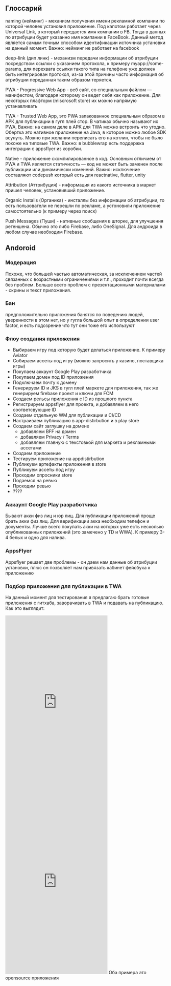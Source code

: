 ## Глоссарий
naming (нейминг) - механизм получения имени рекламной компании по которой человек установил приложение. Под капотом работает через Universal Link, в который передается имя компании в FB. Тогда в данных по атрибуции будет указанно имя компании в FaceBook. Данный метод является самым точным способом идентификации источника установки на данный момент.
Важно: нейминг не работает на facebook

deep-link (дип линк) - механизм передачи информации об атрибуции посредством ссылки с указанием протокола, к примеру myapp://some-params, для перехвата ссылки такого типа на телефоне уже должен быть интегрирован протокол, из-за этой причины часто информация об атрибуции переданная таким образом теряется.

PWA - Progressive Web App - веб сайт, со специальным файлом — манифестом, благодаря которому он ведет себя как приложение. Для некоторых плафторм (miscrosoft store) их можно напрямую устанавливать

TWA - Trusted Web App, это PWA  запакованное специальным образом в APK для публикации в гугл плей стор. В чатиках обычно называют их PWA, 
Важно: на самом деле в APK для TWA можно встроить что угодно. Обертка это нативное приложение на Java, в которое можно любое SDK всунуть. Можно при желании переписать его на котлин, чтобы не было похоже на типовые TWA.
Важно: в bubblewrap есть поддержка интеграции с appsflyer из коробки.

Native - приложение скомпилированное в код. Основным отличием от PWA и TWA является статичность — код не может быть заменен после публикации или динамически измененй.
Важно: исключение составляют codepush который есть для reactnative, flutter, unity

Attribution (Аттрибуция) - информация из какого источника в маркет пришел человек, установивший приложение.

Organic Installs (Органика) - инсталлы без информации об атрибуции, то есть пользователи не перешли по рекламе, а устоновили приложение самостоятельно (к примеру через поиск)

Push Messages (Пуши) - нативные сообщения в шторке, для улучшения ретеншена. Обычно это либо Firebase, либо OneSignal. Для андроида в любом случае необходим Firebase.
## Andoroid
### Модерация
Похоже, что большей частью автоматическая, за исключением частей связанных с возрастными ограничениями и т.п., проходит почти всегда без проблем.
Больше всего проблем с презентационными материалами - скрины и текст приложения.

### Бан
предположительно приложения банятся по поведению людей, уверенности в этом нет, но у гугла большой опыт в определении user factor, и есть подозрение что тут они тоже его используют

### Флоу создания приложения
- Выбираем игру под которую будет делаться приложение. 
  К примеру Aviator
- Собираем ассеты под игру (можно запросить у казино, поставщика игры)
- Покупаем аккаунт Google Play разработчика
- Покупаем домен под ID приложения
- Подключаем почту к домену
- Генерируем ID и JKS в гугл плей маркете для приложения, так же генерируем firebase проект и ключи для FCM
- Создаем рельсы приложения с ID из прошлого пункта
- Регистрируем appsflyer для проекта, и добавляем в него соответсвующие ID
- Создаем отдельную WM для публикации и CI/CD
- Настраиваем публикацию в app-distirbution и в play store
- Создаем сайт заглушку на домене
	- добавляем BFF на домен
	- добавляем Privacy / Terms
	- добавляем главную с текстовкой для маркета и рекламными ассетами
- Создаем приложение
- Тестируем приложение на appdistirbution
- Публикуем артефакты приложения в store
- Публикуем ассеты под игру
- Проходим опросники store
- Подаемся на ревью
- Проходим ревью
- ????



### Аккаунт Google Play разработчика
Бывают акки физ лиц и юр лиц. Для публикации приложений проще брать акки физ лиц. Для верификации акка необходим телефон и документы. Лучше всего покупать акки на которых уже есть несколько опубликованных приложений (это замечено у TD и WWA). К примеру 3-4 белых и одно для налива.

### AppsFlyer
Appsflyer решает две проблемы - он даем нам данные об атрибуции установки, плюс он позволяет нам привязать кабинет фейсбука к приложению

### Подбор приложения для публикации в TWA
На данный момент для тестирования я предлагаю брать готовые приложения с гитхаба, заворачивать в TWA и подавать на публикацию.
Как это выглядит:
<iframe width="320" height="560" src="https://www.youtube.com/embed/p_w_mu0y5w0" title="NodeArt.io:  Showreel TWA Android AD 1" frameborder="0" allow="accelerometer; autoplay; clipboard-write; encrypted-media; gyroscope; picture-in-picture; web-share" allowfullscreen></iframe>
<iframe width="320" height="560" src="https://www.youtube.com/embed/CYM3pc1aLZ0" title="NodeArt.io:  Showreel TWA Android AD 2" frameborder="0" allow="accelerometer; autoplay; clipboard-write; encrypted-media; gyroscope; picture-in-picture; web-share" allowfullscreen></iframe>
Оба примера это opensource приложения